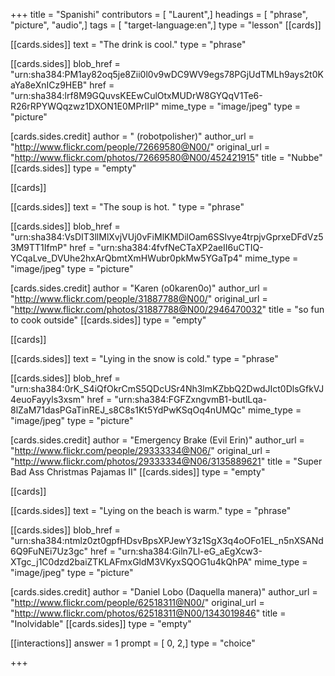 +++
title = "Spanishi"
contributors = [ "Laurent",]
headings = [ "phrase", "picture", "audio",]
tags = [ "target-language:en",]
type = "lesson"
[[cards]]

[[cards.sides]]
text = "The drink is cool."
type = "phrase"

[[cards.sides]]
blob_href = "urn:sha384:PM1ay82oq5je8Zii0l0v9wDC9WV9egs78PGjUdTMLh9ays2t0KaYa8eXnICz9HEB"
href = "urn:sha384:lrf8M9GQuvsKEEwCulOtxMUDrW8GYQqV1Te6-R26rRPYWQqzwz1DXON1E0MPrlIP"
mime_type = "image/jpeg"
type = "picture"

[cards.sides.credit]
author = " (robotpolisher)"
author_url = "http://www.flickr.com/people/72669580@N00/"
original_url = "http://www.flickr.com/photos/72669580@N00/452421915"
title = "Nubbe"
[[cards.sides]]
type = "empty"

[[cards]]

[[cards.sides]]
text = "The soup is hot. "
type = "phrase"

[[cards.sides]]
blob_href = "urn:sha384:VsDIT3llMlXvjVUj0vFiMlKMDilOam6SSlvye4trpjvGprxeDFdVz53M9TT1IfmP"
href = "urn:sha384:4fvfNeCTaXP2aeII6uCTIQ-YCqaLve_DVUhe2hxArQbmtXmHWubr0pkMw5YGaTp4"
mime_type = "image/jpeg"
type = "picture"

[cards.sides.credit]
author = "Karen (o0karen0o)"
author_url = "http://www.flickr.com/people/31887788@N00/"
original_url = "http://www.flickr.com/photos/31887788@N00/2946470032"
title = "so fun to cook outside"
[[cards.sides]]
type = "empty"

[[cards]]

[[cards.sides]]
text = "Lying in the snow is cold."
type = "phrase"

[[cards.sides]]
blob_href = "urn:sha384:0rK_S4iQfOkrCmS5QDcUSr4Nh3lmKZbbQ2DwdJIct0DlsGfkVJ4euoFayyls3xsm"
href = "urn:sha384:FGFZxngvmB1-butlLqa-8lZaM71dasPGaTinREJ_s8C8s1Kt5YdPwKSqOq4nUMQc"
mime_type = "image/jpeg"
type = "picture"

[cards.sides.credit]
author = "Emergency Brake (Evil Erin)"
author_url = "http://www.flickr.com/people/29333334@N06/"
original_url = "http://www.flickr.com/photos/29333334@N06/3135889621"
title = "Super Bad Ass Christmas Pajamas II"
[[cards.sides]]
type = "empty"

[[cards]]

[[cards.sides]]
text = "Lying on the beach is warm."
type = "phrase"

[[cards.sides]]
blob_href = "urn:sha384:ntmlz0zt0gpfHDsvBpsXPJewY3z1SgX3q4oOFo1EL_n5nXSANd6Q9FuNEi7Uz3gc"
href = "urn:sha384:Giln7Ll-eG_aEgXcw3-XTgc_j1C0dzd2baiZTKLAFmxGldM3VKyxSQOG1u4kQhPA"
mime_type = "image/jpeg"
type = "picture"

[cards.sides.credit]
author = "Daniel Lobo (Daquella manera)"
author_url = "http://www.flickr.com/people/62518311@N00/"
original_url = "http://www.flickr.com/photos/62518311@N00/1343019846"
title = "Inolvidable"
[[cards.sides]]
type = "empty"

[[interactions]]
answer = 1
prompt = [ 0, 2,]
type = "choice"

+++
